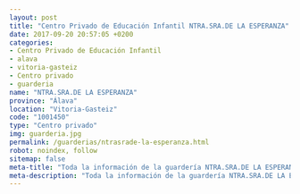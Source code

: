 ```yaml
---
layout: post
title: "Centro Privado de Educación Infantil NTRA.SRA.DE LA ESPERANZA"
date: 2017-09-20 20:57:05 +0200
categories:
- Centro Privado de Educación Infantil
- alava
- vitoria-gasteiz
- Centro privado
- guarderia
name: "NTRA.SRA.DE LA ESPERANZA"
province: "Álava"
location: "Vitoria-Gasteiz"
code: "1001450"
type: "Centro privado"
img: guarderia.jpg
permalink: /guarderias/ntrasrade-la-esperanza.html
robot: noindex, follow
sitemap: false
meta-title: "Toda la información de la guardería NTRA.SRA.DE LA ESPERANZA"
meta-description: "Toda la información de la guardería NTRA.SRA.DE LA ESPERANZA"
---
```


